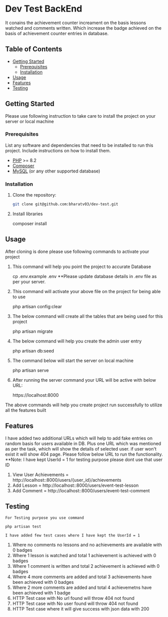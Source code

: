 # Dev Test BackEnd

It conains the achievement counter increament on the basis lessons watched and comments written. Which increase the badge achieved on the basis of achievement counter entries in database.

## Table of Contents

- [Getting Started](#getting-started)
  - [Prerequisites](#prerequisites)
  - [Installation](#installation)
- [Usage](#usage)
- [Features](#features)
- [Testing](#testing)

## Getting Started

Please use following instruction to take care to install the project on your server or local machine


### Prerequisites

List any software and dependencies that need to be installed to run this project. Include instructions on how to install them.

- [PHP](https://www.php.net/) >= 8.2
- [Composer](https://getcomposer.org/)
- [MySQL](https://www.mysql.com/) (or any other supported database)

### Installation

1. Clone the repository:

   ```bash
   git clone git@github.com:bharatv03/dev-test.git

2. Install libraries 

    composer install

## Usage

After cloning is done please use following commands to activate your project

1. This command will help you point the project to accurate Database

    cp .env.example .env
    **Please update database details in .env file as per your server.

2. This command will activate your above file on the project for being able to use
    
    php artisan config:clear

3. The below command will create all the tables that are being used for this project
    
    php artisan migrate

4. The below command will help you create the admin user entry 

    php artisan db:seed

5. The command below will start the server on local machine

    php artisan serve

6. After running the server command your URL will be active with below URL:

    https://localhost:8000

The above commands will help you create project run successfully to utilize all the features built

## Features
I have added two additional URLs which will help to add fake entries on random basis for users available in DB. Plus one URL which was mentioned as per the task, which will show the details of selected user. if user won't exist it will show 404 page. Please follow below URL to run the functionality.
**Note: I have kept UserId = 1 for testing purpose please dont use that user ID

1. View User Achievements = http://localhost::8000/users/{user_id}/achievements
2. Add Lesson = http://localhost::8000/users/event-test-lesson
3. Add Comment = http://localhost::8000/users/event-test-comment

## Testing

    For Testing purpose you use command 

    php artisan test

    I have added few test cases where I have kept the UserId = 1

1. Where no comments no lessons and no achievements are available with 0 badges
2. Where 1 lesson is watched and total 1 achievement is achieved with 0 badges
3. Where 1 comment is written and total 2 achievement is achieved with 0 badges
4. Where 4 more comments are added and total 3 achievements have been achieved with 0 badges
5. Where 2 more comments are added and total 4 achievemetns have been achieved with 1 badge
6. HTTP Test case with No url found will throw 404 not found
7. HTTP Test case with No user found will throw 404 not found
8. HTTP Test case where it will give success with json data with 200
